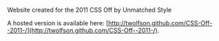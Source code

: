 Website created for the 2011 CSS Off by Unmatched Style

A hosted version is available here: [http://twolfson.github.com/CSS-Off--2011-/](http://twolfson.github.com/CSS-Off--2011-/).